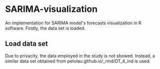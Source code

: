 # SARIMA-visualization
An implementation for SARIMA model's forecasts visualization in R software. Firstly, the data set is loaded.

## Load data set

Due to privacity, the data employed in the study is not showed. Instead, a similar data set obtained from petolau.github.io/_rmd/DT_4_ind is used.

